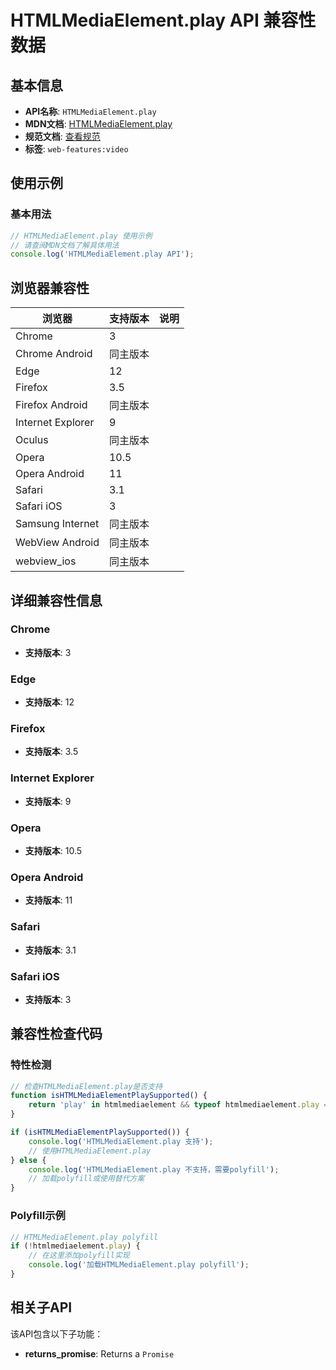 # HTMLMediaElement.play API 兼容性数据

## 基本信息

- **API名称**: `HTMLMediaElement.play`
- **MDN文档**: [HTMLMediaElement.play](https://developer.mozilla.org/docs/Web/API/HTMLMediaElement/play)
- **规范文档**: [查看规范](https://html.spec.whatwg.org/multipage/media.html#dom-media-play-dev)
- **标签**: `web-features:video`

## 使用示例

### 基本用法

```javascript
// HTMLMediaElement.play 使用示例
// 请查阅MDN文档了解具体用法
console.log('HTMLMediaElement.play API');
```

## 浏览器兼容性

| 浏览器 | 支持版本 | 说明 |
|--------|----------|------|
| Chrome | 3 |  |
| Chrome Android | 同主版本 |  |
| Edge | 12 |  |
| Firefox | 3.5 |  |
| Firefox Android | 同主版本 |  |
| Internet Explorer | 9 |  |
| Oculus | 同主版本 |  |
| Opera | 10.5 |  |
| Opera Android | 11 |  |
| Safari | 3.1 |  |
| Safari iOS | 3 |  |
| Samsung Internet | 同主版本 |  |
| WebView Android | 同主版本 |  |
| webview_ios | 同主版本 |  |

## 详细兼容性信息

### Chrome

- **支持版本**: 3

### Edge

- **支持版本**: 12

### Firefox

- **支持版本**: 3.5

### Internet Explorer

- **支持版本**: 9

### Opera

- **支持版本**: 10.5

### Opera Android

- **支持版本**: 11

### Safari

- **支持版本**: 3.1

### Safari iOS

- **支持版本**: 3

## 兼容性检查代码

### 特性检测

```javascript
// 检查HTMLMediaElement.play是否支持
function isHTMLMediaElementPlaySupported() {
    return 'play' in htmlmediaelement && typeof htmlmediaelement.play === 'function';
}

if (isHTMLMediaElementPlaySupported()) {
    console.log('HTMLMediaElement.play 支持');
    // 使用HTMLMediaElement.play
} else {
    console.log('HTMLMediaElement.play 不支持，需要polyfill');
    // 加载polyfill或使用替代方案
}
```

### Polyfill示例

```javascript
// HTMLMediaElement.play polyfill
if (!htmlmediaelement.play) {
    // 在这里添加polyfill实现
    console.log('加载HTMLMediaElement.play polyfill');
}
```

## 相关子API

该API包含以下子功能：

- **returns_promise**: Returns a `Promise`

